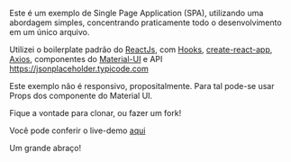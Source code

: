 Este é um exemplo de Single Page Application (SPA), utilizando uma abordagem simples, concentrando praticamente todo o desenvolvimento em um único arquivo.

Utilizei o boilerplate padrão do [ReactJs](https://reactjs.org), com [Hooks](https://pt-br.reactjs.org/docs/hooks-intro.html), [create-react-app](https://pt-br.reactjs.org/docs/create-a-new-react-app.html), [Axios](https://github.com/axios/axios), componentes do [Material-UI](https://material-ui.com/pt/) e API https://jsonplaceholder.typicode.com

Este exemplo não é responsivo, propositalmente. Para tal pode-se usar Props dos componente do Material UI.

Fique a vontade para clonar, ou fazer um fork!

Você pode conferir o live-demo [aqui](https://frederico-org.netlify.com)

Um grande abraço!
